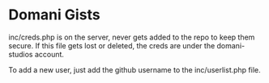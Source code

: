 Domani Gists
============

inc/creds.php is on the server, never gets added to the repo to keep them secure.  If this file gets lost or deleted, the creds are under the domani-studios account.

To add a new user, just add the github username to the inc/userlist.php file.